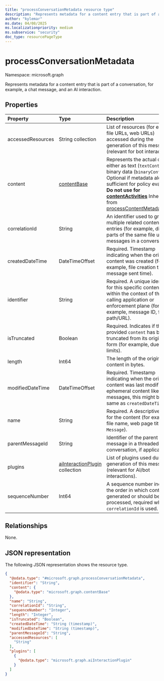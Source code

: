 ```yaml
---
title: "processConversationMetadata resource type"
description: "Represents metadata for a content entry that is part of a conversation."
author: "kylemar"
ms.date: 04/08/2025
ms.localizationpriority: medium
ms.subservice: "security"
doc_type: resourcePageType
---
```


# processConversationMetadata

Namespace: microsoft.graph

Represents metadata for a content entry that is part of a conversation, for example, a chat message, and an AI interaction. 

## Properties

|Property|Type|Description|
|:---|:---|:---|
|accessedResources|String collection|List of resources (for example, file URLs, web URLs) accessed during the generation of this message (relevant for bot interactions).|
|content| [contentBase](../resources/contentbase.md)| Represents the actual content, either as text (`textContent`) or binary data (`binaryContent`). Optional if metadata alone is sufficient for policy evaluation. **Do not use for [contentActivities](../api/activitiescontainer-post-contentactivities.md)** Inherited from [processContentMetadataBase](../resources/processcontentmetadatabase.md).|
|correlationId|String|An identifier used to group multiple related content entries (for example, different parts of the same file upload, messages in a conversation).|
|createdDateTime|DateTimeOffset|Required. Timestamp indicating when the original content was created (for example, file creation time, message sent time).|
|identifier|String|Required. A unique identifier for this specific content entry within the context of the calling application or enforcement plane (for example, message ID, file path/URL).|
|isTruncated|Boolean|Required. Indicates if the provided `content` has been truncated from its original form (for example, due to size limits).|
|length|Int64|The length of the original content in bytes.|
|modifiedDateTime|DateTimeOffset|Required. Timestamp indicating when the original content was last modified. For ephemeral content like messages, this might be the same as `createdDateTime`.|
|name|String|Required. A descriptive name for the content (for example, file name, web page title, `Chat Message`).|
|parentMessageId|String|Identifier of the parent message in a threaded conversation, if applicable.|
|plugins|[aiInteractionPlugin](../resources/aiinteractionplugin.md) collection|List of plugins used during the generation of this message (relevant for AI/bot interactions).|
|sequenceNumber|Int64|A sequence number indicating the order in which content was generated or should be processed, required when `correlationId` is used.|

## Relationships

None.

## JSON representation

The following JSON representation shows the resource type.
<!-- {
  "blockType": "resource",
  "@odata.type": "microsoft.graph.processConversationMetadata",
  "baseType": "microsoft.graph.processContentMetadataBase",
  "openType": false
}-->
``` json
{
  "@odata.type": "#microsoft.graph.processConversationMetadata",
  "identifier": "String",
  "content": {
    "@odata.type": "microsoft.graph.contentBase"
  },
  "name": "String",
  "correlationId": "String",
  "sequenceNumber": "Integer",
  "length": "Integer",
  "isTruncated": "Boolean",
  "createdDateTime": "String (timestamp)",
  "modifiedDateTime": "String (timestamp)",
  "parentMessageId": "String",
  "accessedResources": [
    "String"
  ],
  "plugins": [
    {
      "@odata.type": "microsoft.graph.aiInteractionPlugin"
    }
  ]
}
```
